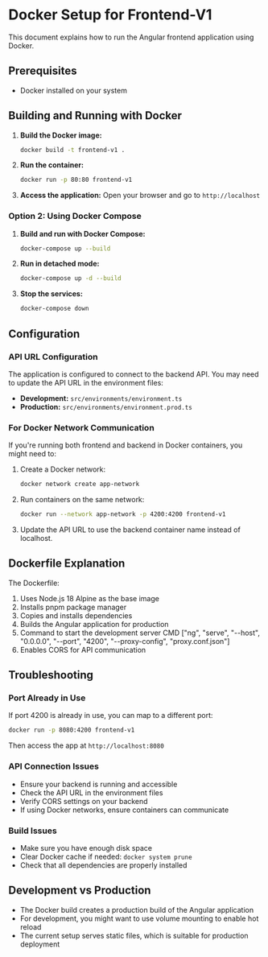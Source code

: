 # Docker Setup for Frontend-V1

This document explains how to run the Angular frontend application using Docker.

## Prerequisites

- Docker installed on your system

## Building and Running with Docker

1. **Build the Docker image:**
   ```bash
   docker build -t frontend-v1 .
   ```

2. **Run the container:**
   ```bash
   docker run -p 80:80 frontend-v1
   ```

3. **Access the application:**
   Open your browser and go to `http://localhost`

### Option 2: Using Docker Compose

1. **Build and run with Docker Compose:**
   ```bash
   docker-compose up --build
   ```

2. **Run in detached mode:**
   ```bash
   docker-compose up -d --build
   ```

3. **Stop the services:**
   ```bash
   docker-compose down
   ```

## Configuration

### API URL Configuration

The application is configured to connect to the backend API. You may need to update the API URL in the environment files:

- **Development:** `src/environments/environment.ts`
- **Production:** `src/environments/environment.prod.ts`

### For Docker Network Communication

If you're running both frontend and backend in Docker containers, you might need to:

1. Create a Docker network:
   ```bash
   docker network create app-network
   ```

2. Run containers on the same network:
   ```bash
   docker run --network app-network -p 4200:4200 frontend-v1
   ```

3. Update the API URL to use the backend container name instead of localhost.

## Dockerfile Explanation

The Dockerfile:
1. Uses Node.js 18 Alpine as the base image
2. Installs pnpm package manager
3. Copies and installs dependencies
4. Builds the Angular application for production
5. Command to start the development server
CMD ["ng", "serve", "--host", "0.0.0.0", "--port", "4200", "--proxy-config", "proxy.conf.json"] 
6. Enables CORS for API communication

## Troubleshooting

### Port Already in Use
If port 4200 is already in use, you can map to a different port:
```bash
docker run -p 8080:4200 frontend-v1
```
Then access the app at `http://localhost:8080`

### API Connection Issues
- Ensure your backend is running and accessible
- Check the API URL in the environment files
- Verify CORS settings on your backend
- If using Docker networks, ensure containers can communicate

### Build Issues
- Make sure you have enough disk space
- Clear Docker cache if needed: `docker system prune`
- Check that all dependencies are properly installed

## Development vs Production

- The Docker build creates a production build of the Angular application
- For development, you might want to use volume mounting to enable hot reload
- The current setup serves static files, which is suitable for production deployment
